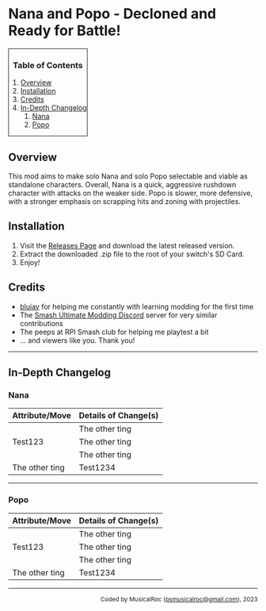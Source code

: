 # Nana and Popo - Decloned and Ready for Battle!

<div class="toc-div" style="display:inline-block;border:1px solid;">
<h3 style="text-align: center;"><b>Table of Contents</b></h3>
<ol class="toc-list">
    <li>
        <a href="#overview">
            <span class="title">Overview</span>
        </a>
    </li>
    <li>
        <a href="#installation">
            <span class="title">Installation</span>
        </a>
    </li>
    <li>
        <a href="#credits">
            <span class="title">Credits</span>
        </a>
    </li>
    <li>
        <a href="#in-depth-changelog">
            <span class="title">In-Depth Changelog</span>
        </a>
        <ol>
        <li>
            <a href="#nana">
                <span class="title">Nana</span>
            </a>
        </li>
        <li>
            <a href="#popo">
                <span class="title">Popo</span>
            </a>
        </li>
        </ol>
    </li>
  </li>
</ol>
</div>


## Overview

This mod aims to make solo Nana and solo Popo selectable and viable as standalone characters.
Overall, Nana is a quick, aggressive rushdown character with attacks on the weaker side. Popo is
slower, more defensive, with a stronger emphasis on scrapping hits and zoning with projectiles.

## Installation

1. Visit the [Releases Page](https://github.com/PSMusicalRoc/nana_popo_decloned/releases) and download the latest released version.
2. Extract the downloaded .zip file to the root of your switch's SD Card.
3. Enjoy!

## Credits
- [blujay](https://github.com/blu-dev) for helping me constantly with learning modding for the first time
- The [Smash Ultimate Modding Discord](https://discord.gg/ASJyTrZ) server for very similar contributions
- The peeps at RPI Smash club for helping me playtest a bit
- ... and viewers like you. Thank you!

---

## In-Depth Changelog

### **Nana**

<table>
<thead>
    <tr>
        <th>Attribute/Move</th>
        <th>Details of Change(s)</th>
    </tr>
</thead>
<tbody>
    <tr>
        <td rowspan=3>Test123</td>
        <td>The other ting</td>
    </tr>
    <tr>
        <td>The other ting</td>
    </tr>
    <tr>
        <td>The other ting</td>
    </tr>
    <tr>
        <td>The other ting</td>
        <td>Test1234</td>
    </tr>
</tbody>
</table>

---


### **Popo**

<table>
<thead>
    <tr>
        <th>Attribute/Move</th>
        <th>Details of Change(s)</th>
    </tr>
</thead>
<tbody>
    <tr>
        <td rowspan=3>Test123</td>
        <td>The other ting</td>
    </tr>
    <tr>
        <td>The other ting</td>
    </tr>
    <tr>
        <td>The other ting</td>
    </tr>
    <tr>
        <td>The other ting</td>
        <td>Test1234</td>
    </tr>
</tbody>
</table>

---

<p style="font-size: 12px;text-align:right">Coded by MusicalRoc (<a href="mailto:psmusicalroc@gmail.com">psmusicalroc@gmail.com</a>), 2023</p>